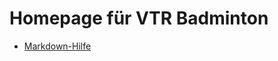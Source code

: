 # Homepage für VTR Badminton

* [Markdown-Hilfe](https://guides.github.com/features/mastering-markdown/)
